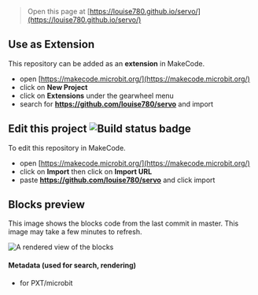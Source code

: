 
> Open this page at [https://louise780.github.io/servo/](https://louise780.github.io/servo/)

## Use as Extension

This repository can be added as an **extension** in MakeCode.

* open [https://makecode.microbit.org/](https://makecode.microbit.org/)
* click on **New Project**
* click on **Extensions** under the gearwheel menu
* search for **https://github.com/louise780/servo** and import

## Edit this project ![Build status badge](https://github.com/louise780/servo/workflows/MakeCode/badge.svg)

To edit this repository in MakeCode.

* open [https://makecode.microbit.org/](https://makecode.microbit.org/)
* click on **Import** then click on **Import URL**
* paste **https://github.com/louise780/servo** and click import

## Blocks preview

This image shows the blocks code from the last commit in master.
This image may take a few minutes to refresh.

![A rendered view of the blocks](https://github.com/louise780/servo/raw/master/.github/makecode/blocks.png)

#### Metadata (used for search, rendering)

* for PXT/microbit
<script src="https://makecode.com/gh-pages-embed.js"></script><script>makeCodeRender("{{ site.makecode.home_url }}", "{{ site.github.owner_name }}/{{ site.github.repository_name }}");</script>

